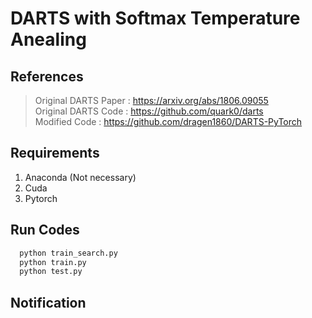 # DARTS with Softmax Temperature Anealing

## References
> Original DARTS Paper : https://arxiv.org/abs/1806.09055    
> Original DARTS Code : https://github.com/quark0/darts    
> Modified Code : https://github.com/dragen1860/DARTS-PyTorch


## Requirements
1. Anaconda (Not necessary)
2. Cuda    
3. Pytorch    

## Run Codes 
```python
  python train_search.py    
  python train.py    
  python test.py    
```

## Notification
